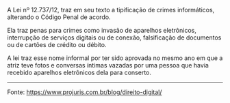 A Lei nº 12.737/12, traz em seu texto a tipificação de crimes informáticos, alterando o Código Penal de acordo.

Ela traz penas para crimes como invasão de aparelhos eletrônicos, interrupção de serviços digitais ou de conexão, falsificação de documentos ou de cartões de crédito ou débito.

A lei traz esse nome informal por ter sido aprovada no mesmo ano em que a atriz teve fotos e conversas íntimas vazadas por uma pessoa que havia recebido aparelhos eletrônicos dela para conserto.

___

Fonte: https://www.projuris.com.br/blog/direito-digital/